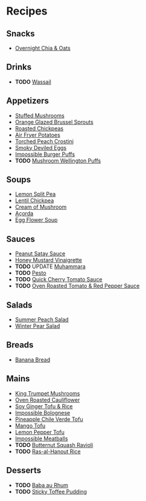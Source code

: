 # Recipes

## Snacks

+ [Overnight Chia & Oats](snacks/overnight-chia-and-oats.md)

## Drinks

+ **TODO** [Wassail](drinks/wassail.md)

## Appetizers

+ [Stuffed Mushrooms](appetizers/stuffed-mushrooms.md)
+ [Orange Glazed Brussel Sprouts](appetizers/orange-glazed-brussel-sprouts.md)
+ [Roasted Chickpeas](appetizers/roasted-chickpeas.md)
+ [Air Fryer Potatoes](appetizers/air-fryer-potatoes.md)
+ [Torched Peach Crostini](appetizers/torched-peach-crostini.md)
+ [Smoky Deviled Eggs](appetizers/smoky-deviled-eggs.md)
+ [Impossible Burger Puffs](appetizers/impossible-burger-puffs.md)
+ **TODO** [Mushroom Wellington Puffs](appetizers/mushroom-wellington-puffs.md)

## Soups

+ [Lemon Split Pea](soups/lemon-split-pea-soup.md)
+ [Lentil Chickpea](soups/lentil-chickpea-soup.md)
+ [Cream of Mushroom](soups/cream-of-mushroom-soup.md)
+ [Açorda](soups/acorda.md)
+ [Egg Flower Soup](soups/egg-flower-soup.md)

## Sauces

+ [Peanut Satay Sauce](sauces/peanut-satay-sauce.md)
+ [Honey Mustard Vinaigrette](sauces/honey-mustard-vinaigrette.md)
+ **TODO** UPDATE [Muhammara](sauces/muhammara.md)
+ **TODO** [Pesto](sauces/pesto.md)
+ **TODO** [Quick Cherry Tomato Sauce](sauces/cherry-tomato-sauce.md)
+ **TODO** [Oven Roasted Tomato & Red Pepper Sauce](sauces/oven-roasted-tomato-red-pepper-sauce.md)

## Salads

+ [Summer Peach Salad](salads/summer-peach-salad.md)
+ [Winter Pear Salad](salads/winter-pear-salad.md)

## Breads

+ [Banana Bread](breads/banana-bread.md)

## Mains

+ [King Trumpet Mushrooms](mains/king-trumpet-mushrooms.md)
+ [Oven Roasted Cauliflower](mains/oven-roasted-cauliflower.md)
+ [Soy Ginger Tofu & Rice](mains/tofu-and-rice.md)
+ [Impossible Bolognese](mains/impossible-bolognese.md)
+ [Pineapple Chile Verde Tofu](mains/pineapple-chile-verde-tofu.md)
+ [Mango Tofu](mains/mango-tofu.md)
+ [Lemon Pepper Tofu](mains/lemon-pepper-tofu.md)
+ [Impossible Meatballs](mains/impossible-meatballs.md)
+ **TODO** [Butternut Squash Ravioli](mains/butternut-squash-ravioli.md)
+ **TODO** [Ras-al-Hanout Rice](mains/ras-al-hanout-rice.md)

## Desserts

+ **TODO** [Baba au Rhum](desserts/baba-au-rhum.md)
+ **TODO** [Sticky Toffee Pudding](desserts/sticky-toffee-pudding.md)
